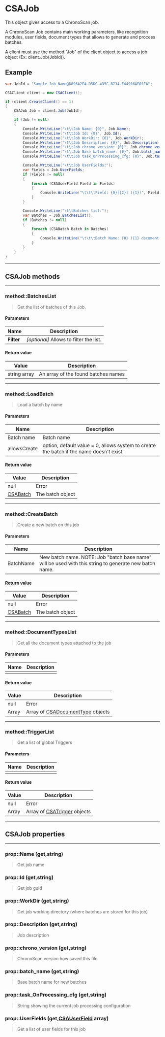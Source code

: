 # CSAJob

This object gives access to a ChronoScan job.

A ChronoScan Job contains main working parameters, like recognition modules, user fields, document types 
that allows to generate and process batches.

A client must use the method "Job" of the client object to access a job object (Ex: client.Job(JobId)).

## Example
```cs
var JobId = "Sample Job Name@D096A2FA-D5DC-435C-B734-E44916AE01EA";

CSAClient client = new CSAClient();

if (client.CreateClient() == 1)
{
	CSAJob Job = client.Job(JobId);

	if (Job != null)
	{
		Console.WriteLine("\t\tJob Name: {0}", Job.Name);
		Console.WriteLine("\t\tJob Id: {0}", Job.Id);
		Console.WriteLine("\t\tJob WorkDir: {0}", Job.WorkDir);
		Console.WriteLine("\t\tJob Description: {0}", Job.Description);
		Console.WriteLine("\t\tJob chrono_version: {0}", Job.chrono_version);
		Console.WriteLine("\t\tJob Base batch_name: {0}", Job.batch_name);
		Console.WriteLine("\t\tJob task_OnProcessing_cfg: {0}", Job.task_OnProcessing_cfg);

		Console.WriteLine("\t\tJob UserFields:");
		var Fields = Job.UserFields;
		if (Fields != null)
		{
			foreach (CSAUserField Field in Fields)
			{
				Console.WriteLine("\t\t\tField: {0}[{2}] ({1})", Field.Name, Field.DisplayName,Field.TypeName);
			}
		}

		Console.WriteLine("\t\tBatches list:");
		var Batches = Job.BatchesList();
		if (Batches != null)
		{
			foreach (CSABatch Batch in Batches)
			{
				Console.WriteLine("\t\t\tBatch Name: {0} ({1} document(s))", Batch.Name, Batch.DocumentsCount);
			}
		}
	}
}
```
---
## CSAJob methods
---
### method::BatchesList
>Get the list of batches of this Job.
#### Parameters
| Name				| Description		|
|-------------------|-------------------|
|**Filter**	|*[optional]* Allows to filter the list.	|
#### Return value
| Value				| Description		|
|-------------------|-------------------|
|string array|An array of the found batches names|

---
### method::LoadBatch
>Load a batch by name
#### Parameters
| Name				| Description		|
|-------------------|-------------------|
|Batch name			|Batch name|
|allowsCreate		|option, default value = 0, allows system to create the batch if the name doesn't exist|
#### Return value
| Value				| Description		|
|-------------------|-------------------|
|null|Error|
|[CSABatch](./objects/CSABatch)|The batch object|

---
### method::CreateBatch
>Create a new batch on this job
#### Parameters
| Name				| Description		|
|-------------------|-------------------|
|BatchName			|New batch name. NOTE: Job "batch base name" will be used with this string to generate new batch name.|
#### Return value
| Value				| Description		|
|-------------------|-------------------|
|null|Error|
|[CSABatch](./objects/CSABatch)|The batch object|

---

### method::DocumentTypesList
>Get all the document types attached to the job
#### Parameters
| Name				| Description		|
|-------------------|-------------------|
|||
#### Return value
| Value				| Description		|
|-------------------|-------------------|
|null|Error|
|Array|Array of [CSADocumentType](./objects/CSADocumentType) objects|

---

### method::TriggerList
>Get a list of global Triggers
#### Parameters
| Name				| Description		|
|-------------------|-------------------|
|||
#### Return value
| Value				| Description		|
|-------------------|-------------------|
|null|Error|
|Array|Array of [CSATrigger](./objects/CSATrigger) objects|

---
## CSAJob properties
---
### prop::Name (get,string)
>Get job name
### prop::Id (get,string)
>Get job guid
### prop::WorkDir (get,string)
>Get job working directory (where batches are stored for this job)
### prop::Description (get,string)
>Job description
### prop::chrono_version (get,string)
>ChronoScan version how saved this file
### prop::batch_name (get,string)
>Base batch name for new batches
### prop::task_OnProcessing_cfg (get,string)
>String showing the current job processing configuration
### prop::UserFields (get,[CSAUserField](./objects/CSAUserField) array)
>Get a list of user fields for this job
